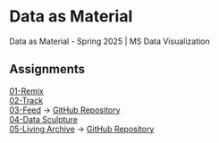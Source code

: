 # Data as Material
Data as Material - Spring 2025 | MS Data Visualization
## Assignments
[01-Remix](https://monsichasris.github.io/data-as-material/01-remix)<br>
[02-Track](https://www.figma.com/proto/mbvYGqvNaFexsT2TtL3Dpl/Data-as-Material---Track?page-id=0:1&node-id=19-12082&p=f&viewport=327,-389,0.31&t=FrfUpopB0CyUchst-1&scaling=contain&content-scaling=fixed&starting-point-node-id=19:12082)<br>
[03-Feed](https://mta-eta.vercel.app/) → [GitHub Repository](https://github.com/monsichasris/mta)<br>
[04-Data Sculpture](https://github.com/monsichasris/data-as-material/blob/main/04-sculpture/Presentation.pdf)<br>
[05-Living Archive](https://monsichasris.github.io/living-sculpture/) → [GitHub Repository](https://github.com/monsichasris/living-sculpture) <br>
